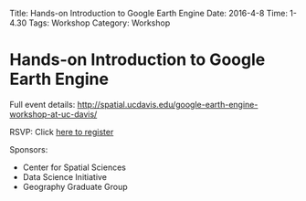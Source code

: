 Title: Hands-on Introduction to Google Earth Engine
Date: 2016-4-8
Time: 1-4.30
Tags: Workshop
Category: Workshop

# Hands-on Introduction to Google Earth Engine

Full event details: <a href="http://spatial.ucdavis.edu/google-earth-engine-workshop-at-uc-davis/">http://spatial.ucdavis.edu/google-earth-engine-workshop-at-uc-davis/</a>

RSVP: Click <a href="https://docs.google.com/a/ucdavis.edu/forms/d/1quG7fGyArIwplq_eNXLzvtsdTJs-nkYkcnnWwOUBHQA/viewform">here to
register</a>

Sponsors: 
<ul>
<li>Center for Spatial Sciences</li>
<li>Data Science Initiative</li>
<li>Geography Graduate Group</li>
</ul>

